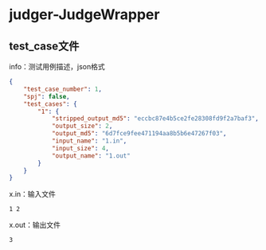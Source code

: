 # judger-JudgeWrapper

## test_case文件
info：测试用例描述，json格式
```json
{
    "test_case_number": 1,
    "spj": false,
    "test_cases": {
        "1": {
            "stripped_output_md5": "eccbc87e4b5ce2fe28308fd9f2a7baf3",
            "output_size": 2,
            "output_md5": "6d7fce9fee471194aa8b5b6e47267f03",
            "input_name": "1.in",
            "input_size": 4,
            "output_name": "1.out"
        }
    }
}
```

x.in：输入文件
```
1 2
```

x.out：输出文件
```
3
```